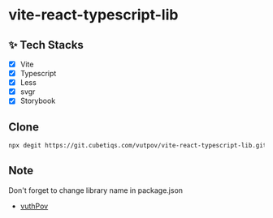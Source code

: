 # vite-react-typescript-lib

## ✨ Tech Stacks

*   [x] Vite
*   [x] Typescript
*   [x] Less
*   [x] svgr 
*   [x] Storybook

## Clone

```bash
npx degit https://git.cubetiqs.com/vutpov/vite-react-typescript-lib.git your-lib-name
```

## Note

Don't forget to change library name in package.json

* [vuthPov](https://github.com/vuthpov)
